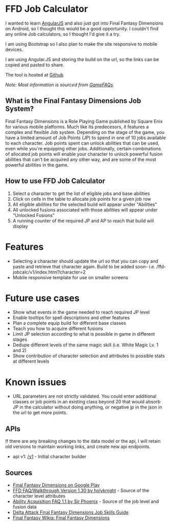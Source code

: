 FFD Job Calculator
==================
I wanted to learn [AngularJS](http://angularjs.org/) and also just got into Final Fantasy Dimensions
on Android, so I thought this would be a good opportunity.  I couldn't find any online Job
calculators, so I thought I'd give it a try.

I am using Bootstrap so I also plan to make the site responsive to mobile devices.

I am using Angular.JS and storing the build on the url, so the links can be copied and pasted to share.

The tool is hosted at [Github](http://infomofo.github.com/ffd-jobcalc/v1/index.html)

_Note: Most information is sourced from [GameFAQs](http://www.gamefaqs.com/iphone/672352-final-fantasy-dimensions/faqs)._

What is the Final Fantasy Dimensions Job System?
------------------------------------------------
Final Fantasy Dimensions is a Role Playing Game published by Square Enix for various mobile platforms.  Much like its predecesors, it features a complex and flexible Job system.  Depending on the stage of the game, you have a limited amount of Job Points (JP) to spend in one of 10 jobs available to each character.  Job points spent can unlock abilities that can be used, even while you're equipping other jobs.  Additionally, certain combinations of allocated job points will enable your character to unlock powerful fusion abilities that can't be acquired any other way, and are some of the most powerful abilities in the game.

How to use FFD Job Calculator
-----------------------------
1. Select a character to get the list of eligible jobs and base abilities
2. Click on cells in the table to allocate job points for a given job row
3. All eligible abilities for the selected build will appear under "Abilities"
4. All unlocked fusions associated with those abilities will appear under "Unlocked Fusions"
5. A running counter of the required JP and AP to reach that build will display

Features
========
* Selecting a character should update the url so that you can copy and paste and retrieve that character again.  Build to be added soon- i.e. /ffd-jobcalc/v1/index.html?character=2
* Mobile responsive template for use on smaller screens

Future use cases
================
* Show what events in the game needed to reach required JP level
* Enable tooltips for spell descriptions and other features
* Plan a complete equip build for different base classes
* Teach you how to acquire different fusions
* Limit JP selection according to what is possible in game in different stages
* Dedupe different levels of the same magic skill (i.e. White Magic Lv. 1 and 2)
* Show contribution of character selection and attributes to possible stats at different levels

Known issues
============
* URL parameters are not strictly validated.  You could enter additional classes or job points in an existing class beyond 20 that would absorb JP in the calculator without doing anything, or negative jp in the json in the url to get more points.

APIs
---------
If there are any breaking changes to the data model or the api, I will retain old versions to maintain working links, and create new api endpoints.

* api v1: [/v1]((./v1)) - Initial character builder

Sources
-------
* [Final Fantasy Dimensions on Google Play](https://play.google.com/store/apps/details?id=com.square_enix.android_googleplay.ffl_gp)
* [FFD FAQ/Walkthrough Version 1.30 by holyknight](http://www.gamefaqs.com/iphone/672352-final-fantasy-dimensions/faqs/65107) - Source of the character level attributes
* [Ability Acquisition FAQ 1.1 by Sir Phoenix](http://www.gamefaqs.com/iphone/672352-final-fantasy-dimensions/faqs/66204#section30) - Source of the job level and fusion data
* [Delta Attack Final Fantasy Dimensions Job Skills Guide](http://www.deltaattack.com/2013/01/16/final-fantasy-dimensions-job-abilities-faq-help/)
* [Final Fantasy Wikia: Final Fantasy Dimensions](http://finalfantasy.wikia.com/wiki/Final_Fantasy_Dimensions)